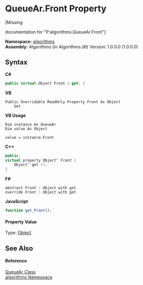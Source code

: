 # QueueAr.Front Property 
 

\[Missing <summary> documentation for "P:algorithms.QueueAr.Front"\]

**Namespace:**&nbsp;<a href="82f88b43-fdc9-bc99-9558-75fce96d448f">algorithms</a><br />**Assembly:**&nbsp;Algorithms (in Algorithms.dll) Version: 1.0.0.0 (1.0.0.0)

## Syntax

**C#**<br />
``` C#
public virtual Object Front { get; }
```

**VB**<br />
``` VB
Public Overridable ReadOnly Property Front As Object
	Get
```

**VB Usage**<br />
``` VB Usage
Dim instance As QueueAr
Dim value As Object

value = instance.Front

```

**C++**<br />
``` C++
public:
virtual property Object^ Front {
	Object^ get ();
}
```

**F#**<br />
``` F#
abstract Front : Object with get
override Front : Object with get
```

**JavaScript**<br />
``` JavaScript
function get_Front();

```


#### Property Value
Type: <a href="http://msdn2.microsoft.com/en-us/library/e5kfa45b" target="_blank">Object</a>

## See Also


#### Reference
<a href="57ea1227-0fd7-3dbe-0ad6-7d430c4ce917">QueueAr Class</a><br /><a href="82f88b43-fdc9-bc99-9558-75fce96d448f">algorithms Namespace</a><br />